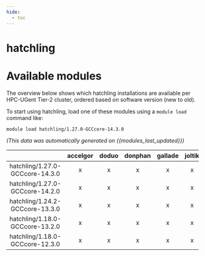 ```yaml
---
hide:
  - toc
---
```


hatchling
=========

# Available modules


The overview below shows which hatchling installations are available per HPC-UGent Tier-2 cluster, ordered based on software version (new to old).

To start using hatchling, load one of these modules using a `module load` command like:

```shell
module load hatchling/1.27.0-GCCcore-14.3.0
```

*(This data was automatically generated on {{modules_last_updated}})*

| |accelgor|doduo|donphan|gallade|joltik|litleo|shinx|
| :---: | :---: | :---: | :---: | :---: | :---: | :---: | :---: |
|hatchling/1.27.0-GCCcore-14.3.0|x|x|x|x|x|x|x|
|hatchling/1.27.0-GCCcore-14.2.0|x|x|x|x|x|x|x|
|hatchling/1.24.2-GCCcore-13.3.0|x|x|x|x|x|x|x|
|hatchling/1.18.0-GCCcore-13.2.0|x|x|x|x|x|x|x|
|hatchling/1.18.0-GCCcore-12.3.0|x|x|x|x|x|x|x|
